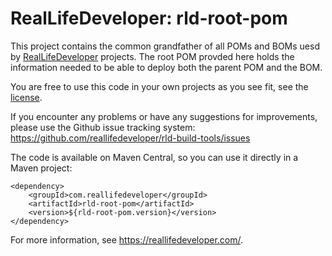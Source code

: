 RealLifeDeveloper: rld-root-pom
===============================

This project contains the common grandfather of all POMs and BOMs uesd by [RealLifeDeveloper](https://reallifedeveloper.com/) projects.
The root POM provded here holds the information needed to be able to deploy both the parent POM and the BOM.

You are free to use this code in your own projects as you see fit, see the [license](LICENSE).

If you encounter any problems or have any suggestions for improvements, please use the Github issue tracking system:
https://github.com/reallifedeveloper/rld-build-tools/issues

The code is available on Maven Central, so you can use it directly in a Maven project:
```
<dependency>
    <groupId>com.reallifedeveloper</groupId>
    <artifactId>rld-root-pom</artifactId>
    <version>${rld-root-pom.version}</version>
</dependency>
```

For more information, see <https://reallifedeveloper.com/>.
